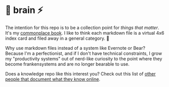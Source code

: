 # 🧠 brain ⚡

The intention for this repo is to be a collection point for *things that matter*.  It's my [commonplace book](https://ryanholiday.net/how-and-why-to-keep-a-commonplace-book/). I like to think each markdown file is a virtual 4x6 index card and filed away in a general category. 📝

Why use markdown files instead of a system like Evernote or Bear?  Because I'm a perfectionist, and if I don't have technical constraints, I grow my "productivity systems" out of nerd-like curiosity to the point where they become frankensystems and are no longer bearable to use.

Does a knowledge repo like this interest you? Check out this list of [other people that document what they know online](https://github.com/RichardLitt/meta-knowledge#readme).
